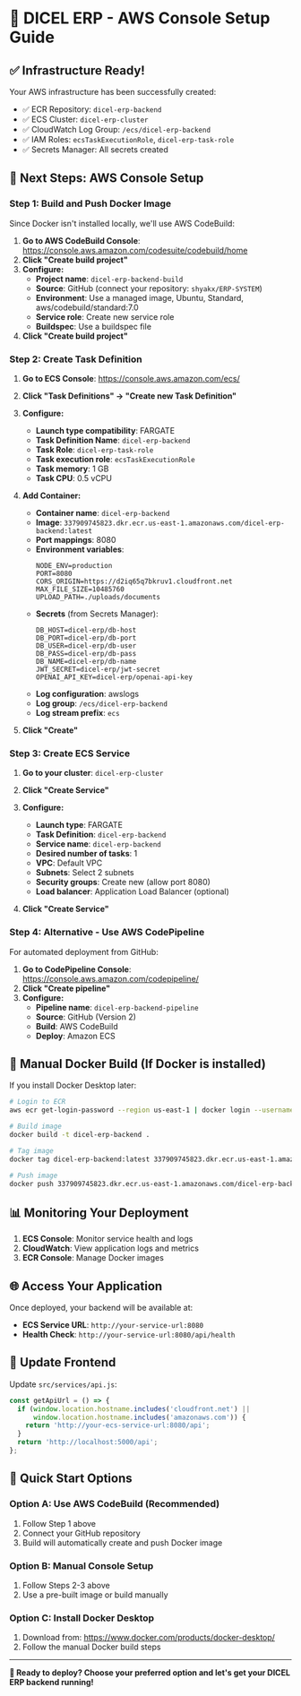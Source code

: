 # 🚀 DICEL ERP - AWS Console Setup Guide

## ✅ **Infrastructure Ready!**

Your AWS infrastructure has been successfully created:
- ✅ ECR Repository: `dicel-erp-backend`
- ✅ ECS Cluster: `dicel-erp-cluster`
- ✅ CloudWatch Log Group: `/ecs/dicel-erp-backend`
- ✅ IAM Roles: `ecsTaskExecutionRole`, `dicel-erp-task-role`
- ✅ Secrets Manager: All secrets created

## 🎯 **Next Steps: AWS Console Setup**

### **Step 1: Build and Push Docker Image**

Since Docker isn't installed locally, we'll use AWS CodeBuild:

1. **Go to AWS CodeBuild Console**: https://console.aws.amazon.com/codesuite/codebuild/home
2. **Click "Create build project"**
3. **Configure:**
   - **Project name**: `dicel-erp-backend-build`
   - **Source**: GitHub (connect your repository: `shyakx/ERP-SYSTEM`)
   - **Environment**: Use a managed image, Ubuntu, Standard, aws/codebuild/standard:7.0
   - **Service role**: Create new service role
   - **Buildspec**: Use a buildspec file
4. **Click "Create build project"**

### **Step 2: Create Task Definition**

1. **Go to ECS Console**: https://console.aws.amazon.com/ecs/
2. **Click "Task Definitions" → "Create new Task Definition"**
3. **Configure:**
   - **Launch type compatibility**: FARGATE
   - **Task Definition Name**: `dicel-erp-backend`
   - **Task Role**: `dicel-erp-task-role`
   - **Task execution role**: `ecsTaskExecutionRole`
   - **Task memory**: 1 GB
   - **Task CPU**: 0.5 vCPU

4. **Add Container:**
   - **Container name**: `dicel-erp-backend`
   - **Image**: `337909745823.dkr.ecr.us-east-1.amazonaws.com/dicel-erp-backend:latest`
   - **Port mappings**: 8080
   - **Environment variables**:
     ```
     NODE_ENV=production
     PORT=8080
     CORS_ORIGIN=https://d2iq65q7bkruv1.cloudfront.net
     MAX_FILE_SIZE=10485760
     UPLOAD_PATH=./uploads/documents
     ```
   - **Secrets** (from Secrets Manager):
     ```
     DB_HOST=dicel-erp/db-host
     DB_PORT=dicel-erp/db-port
     DB_USER=dicel-erp/db-user
     DB_PASS=dicel-erp/db-pass
     DB_NAME=dicel-erp/db-name
     JWT_SECRET=dicel-erp/jwt-secret
     OPENAI_API_KEY=dicel-erp/openai-api-key
     ```
   - **Log configuration**: awslogs
   - **Log group**: `/ecs/dicel-erp-backend`
   - **Log stream prefix**: `ecs`

5. **Click "Create"**

### **Step 3: Create ECS Service**

1. **Go to your cluster**: `dicel-erp-cluster`
2. **Click "Create Service"**
3. **Configure:**
   - **Launch type**: FARGATE
   - **Task Definition**: `dicel-erp-backend`
   - **Service name**: `dicel-erp-backend`
   - **Desired number of tasks**: 1
   - **VPC**: Default VPC
   - **Subnets**: Select 2 subnets
   - **Security groups**: Create new (allow port 8080)
   - **Load balancer**: Application Load Balancer (optional)

4. **Click "Create Service"**

### **Step 4: Alternative - Use AWS CodePipeline**

For automated deployment from GitHub:

1. **Go to CodePipeline Console**: https://console.aws.amazon.com/codepipeline/
2. **Click "Create pipeline"**
3. **Configure:**
   - **Pipeline name**: `dicel-erp-backend-pipeline`
   - **Source**: GitHub (Version 2)
   - **Build**: AWS CodeBuild
   - **Deploy**: Amazon ECS

## 🔧 **Manual Docker Build (If Docker is installed)**

If you install Docker Desktop later:

```bash
# Login to ECR
aws ecr get-login-password --region us-east-1 | docker login --username AWS --password-stdin 337909745823.dkr.ecr.us-east-1.amazonaws.com

# Build image
docker build -t dicel-erp-backend .

# Tag image
docker tag dicel-erp-backend:latest 337909745823.dkr.ecr.us-east-1.amazonaws.com/dicel-erp-backend:latest

# Push image
docker push 337909745823.dkr.ecr.us-east-1.amazonaws.com/dicel-erp-backend:latest
```

## 📊 **Monitoring Your Deployment**

1. **ECS Console**: Monitor service health and logs
2. **CloudWatch**: View application logs and metrics
3. **ECR Console**: Manage Docker images

## 🌐 **Access Your Application**

Once deployed, your backend will be available at:
- **ECS Service URL**: `http://your-service-url:8080`
- **Health Check**: `http://your-service-url:8080/api/health`

## 🔄 **Update Frontend**

Update `src/services/api.js`:
```javascript
const getApiUrl = () => {
  if (window.location.hostname.includes('cloudfront.net') || 
      window.location.hostname.includes('amazonaws.com')) {
    return 'http://your-ecs-service-url:8080/api';
  }
  return 'http://localhost:5000/api';
};
```

## 🎯 **Quick Start Options**

### **Option A: Use AWS CodeBuild (Recommended)**
1. Follow Step 1 above
2. Connect your GitHub repository
3. Build will automatically create and push Docker image

### **Option B: Manual Console Setup**
1. Follow Steps 2-3 above
2. Use a pre-built image or build manually

### **Option C: Install Docker Desktop**
1. Download from: https://www.docker.com/products/docker-desktop/
2. Follow the manual Docker build steps

---

**🚀 Ready to deploy? Choose your preferred option and let's get your DICEL ERP backend running!** 